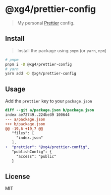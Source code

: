 # @xg4/prettier-config

> My personal [Prettier](https://prettier.io/) config.

## Install

> Install the package using `pnpm` (or `yarn`, `npm`)

```sh
# pnpm
pnpm i -D @xg4/prettier-config
# yarn
yarn add -D @xg4/prettier-config
```

## Usage

Add the `prettier` key to your `package.json`

```diff
diff --git a/package.json b/package.json
index ae72749..224be39 100644
--- a/package.json
+++ b/package.json
@@ -19,6 +19,7 @@
   "files": [
     "index.json"
   ],
+  "prettier": "@xg4/prettier-config",
   "publishConfig": {
     "access": "public"
   }
```

## License

MIT
